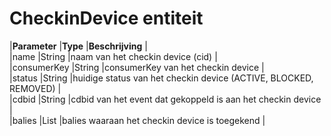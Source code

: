 ---
---

# CheckinDevice entiteit

|**Parameter** |**Type** |**Beschrijving** |  
 |name |String |naam van het checkin device (cid) |  
 |consumerKey |String |consumerKey van het checkin device |  
 |status |String |huidige status van het checkin device (ACTIVE, BLOCKED, REMOVED) |  
 |cdbid |String |cdbid van het event dat gekoppeld is aan het checkin device |  
 |balies |List<Balie> |balies waaraan het checkin device is toegekend |